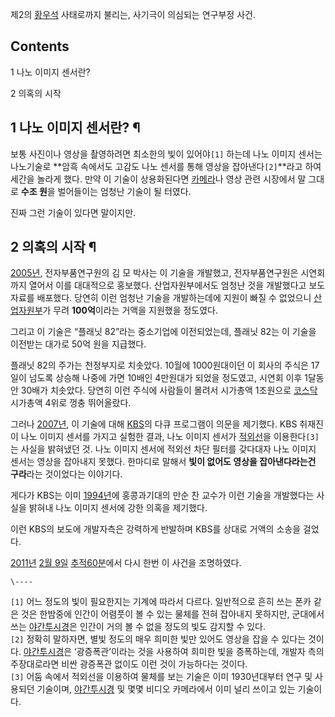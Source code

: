 제2의 [황우석](%ED%99%A9%EC%9A%B0%EC%84%9D.md) 사태로까지 불리는, 사기극이 의심되는 연구부정 사건.

## Contents

    

1 나노 이미지 센서란?

2 의혹의 시작

## 1 나노 이미지 센서란? ¶

보통 사진이나 영상을 촬영하려면 최소한의 빛이 있어야`[1]` 하는데 나노 이미지 센서는 나노기술로 **암흑 속에서도 고감도 나노 센서를
통해 영상을 잡아낸다`[2]`**라고 하여 세간을 놀라게 했다. 만약 이 기술이 상용화된다면
[카메라](%EC%B9%B4%EB%A9%94%EB%9D%BC.md)나 영상 관련 시장에서 말 그대로 **수조 원**을 벌어들이는 엄청난
기술이 될 터였다.

  

진짜 그런 기술이 있다면 말이지만.  

## 2 의혹의 시작 ¶

[2005년](2005%EB%85%84.md), 전자부품연구원의 김 모 박사는 이 기술을 개발했고, 전자부품연구원은 시연회까지 열어서
이를 대대적으로 홍보했다. 산업자원부에서도 엄청난 것을 개발했다고 보도자료를 배포했다. 당연히 이런 엄청난 기술을 개발하는데에 지원이 빠질
수 없었으니 [산업자원부](%EC%82%B0%EC%97%85%EC%9E%90%EC%9B%90%EB%B6%80.md)가 무려
**100억**이라는 거액을 지원했을 정도였다.

  

그리고 이 기술은 “플래닛 82”라는 중소기업에 이전되었는데, 플래닛 82는 이 기술을 이전받는 대가로 50억 원을 지급했다.  

  

플래닛 82의 주가는 천정부지로 치솟았다. 10월에 1000원대이던 이 회사의 주식은 17일이 넘도록 상승해 나중에 가면 10배인 4만원대가
되었을 정도였고, 시연회 이후 1달동안 30배가 치솟았다. 당연히 이런 주식에 사람들이 몰려서 시가총액 1조원으로
[코스닥](%EC%BD%94%EC%8A%A4%EB%8B%A5.md) 시가총액 4위로 껑충 뛰어올랐다.

  

그러나 [2007년](2007%EB%85%84.md), 이 기술에 대해 [KBS](KBS.md)의 다큐 프로그램이 의문을
제기했다. KBS 취재진이 나노 이미지 센서를 가지고 실험한 결과, 나노 이미지 센서가
[적외선](%EC%A0%81%EC%99%B8%EC%84%A0.md)을 이용한다`[3]`는 사실을 밝혀냈던 것. 나노 이미지 센서에
적외선 차단 필터를 갖다대자 나노 이미지 센서는 영상을 잡아내지 못했다. 한마디로 말해서 **빛이 없어도 영상을 잡아낸다라는건 구라**라는
것이었다는 이야기다.

  

게다가 KBS는 이미 [1994년](1994%EB%85%84.md)에 홍콩과기대의 만순 찬 교수가 이런 기술을 개발했다는 사실을 밝혀내
나노 이미지 센서에 강한 의혹을 제기했다.

  

이런 KBS의 보도에 개발자측은 강력하게 반발하며 KBS를 상대로 거액의 소송을 걸었다.  

  

[2011년](2011%EB%85%84.md) [2월 9일](2%EC%9B%94%209%EC%9D%BC.md) [추적60분](%EC%B6%94%EC%A0%81%2060%EB%B6%84.md)에서 다시 한번 이 사건을 조명하였다.

`\----`

`[1]` 어느 정도의 빛이 필요한지는 기계에 따라서 다르다. 일반적으로 흔히 쓰는 폰카 같은 것은 한밤중에 인간이 어렴풋이 볼 수 있는
물체를 전혀 잡아내지 못하지만, 군대에서 쓰는
[야간투시경](%EC%95%BC%EA%B0%84%ED%88%AC%EC%8B%9C%EA%B2%BD.md)은 인간이 거의 볼 수 없을
정도의 빛도 감지할 수 있다.  
`[2]` 정확히 말하자면, 별빛 정도의 매우 희미한 빛만 있어도 영상을 잡을 수 있다는 것이다.
[야간투시경](%EC%95%BC%EA%B0%84%ED%88%AC%EC%8B%9C%EA%B2%BD.md)은 ‘광증폭관’이라는 것을
사용하여 희미한 빛을 증폭하는데, 개발자 측의 주장대로라면 비싼 광증폭관 없이도 이런 것이 가능하다는 것이다.  
`[3]` 어둠 속에서 적외선을 이용하여 물체를 보는 기술은 이미 1930년대부터 연구 및 사용되던 기술이며,
[야간투시경](%EC%95%BC%EA%B0%84%ED%88%AC%EC%8B%9C%EA%B2%BD.md) 및 몇몇 비디오 카메라에서 이미
널리 쓰이고 있는 기술이다.

